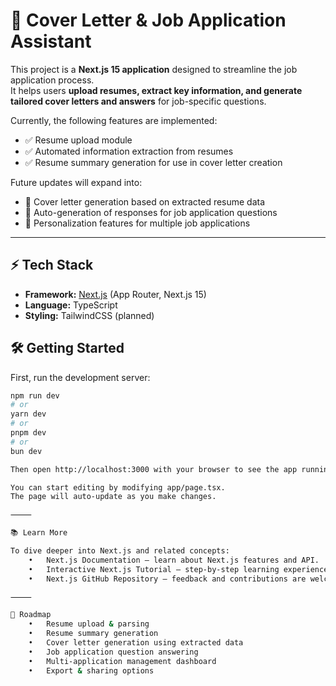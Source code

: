# 📄 Cover Letter & Job Application Assistant

This project is a **Next.js 15 application** designed to streamline the job application process.  
It helps users **upload resumes, extract key information, and generate tailored cover letters and answers** for job-specific questions.  

Currently, the following features are implemented:
- ✅ Resume upload module  
- ✅ Automated information extraction from resumes  
- ✅ Resume summary generation for use in cover letter creation  

Future updates will expand into:
- 🚀 Cover letter generation based on extracted resume data  
- 🚀 Auto-generation of responses for job application questions  
- 🚀 Personalization features for multiple job applications  

---

## ⚡ Tech Stack

- **Framework:** [Next.js](https://nextjs.org) (App Router, Next.js 15)  
- **Language:** TypeScript  
- **Styling:** TailwindCSS (planned)

## 🛠 Getting Started

First, run the development server:

```bash
npm run dev
# or
yarn dev
# or
pnpm dev
# or
bun dev

Then open http://localhost:3000 with your browser to see the app running.

You can start editing by modifying app/page.tsx.
The page will auto-update as you make changes.

⸻

📚 Learn More

To dive deeper into Next.js and related concepts:
	•	Next.js Documentation – learn about Next.js features and API.
	•	Interactive Next.js Tutorial – step-by-step learning experience.
	•	Next.js GitHub Repository – feedback and contributions are welcome!

⸻

📌 Roadmap
	•	Resume upload & parsing
	•	Resume summary generation
	•	Cover letter generation using extracted data
	•	Job application question answering
	•	Multi-application management dashboard
	•	Export & sharing options
